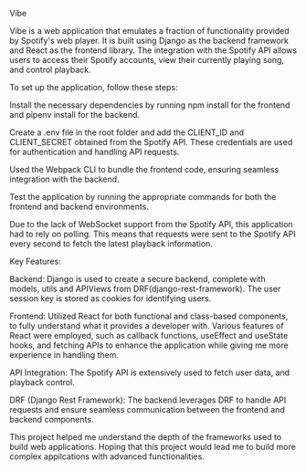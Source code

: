 Vibe

Vibe is a web application that emulates a fraction of functionality provided by Spotify's web player. It is built using Django as the backend framework and React as the frontend library. The integration with the Spotify API allows users to access their Spotify accounts, view their currently playing song, and control playback.


To set up the application, follow these steps:

Install the necessary dependencies by running npm install for the frontend and pipenv install for the backend.

Create a .env file in the root folder and add the CLIENT_ID and CLIENT_SECRET obtained from the Spotify API. These credentials are used for authentication and handling API requests.

Used the Webpack CLI to bundle the frontend code, ensuring seamless integration with the backend.

Test the application by running the appropriate commands for both the frontend and backend environments.


Due to the lack of WebSocket support from the Spotify API, this application had to rely on polling. This means that requests were sent to the Spotify API every second to fetch the latest playback information.

Key Features:

Backend: Django is used to create a secure backend, complete with models, utils and APIViews from DRF(django-rest-framework). The user session key is stored as cookies for identifying users.

Frontend: Utilized React for both functional and class-based components, to fully understand what it provides a developer with. Various features of React were employed, such as callback functions, useEffect and useState hooks, and fetching APIs to enhance the application while giving me more experience in handling them.

API Integration: The Spotify API is extensively used to fetch user data, and playback control.

DRF (Django Rest Framework): The backend leverages DRF to handle API requests and ensure seamless communication between the frontend and backend components.

This project helped me understand the depth of the frameworks used to build web applications. Hoping that this project would lead me to build more complex appilcations with advanced functionalities.
